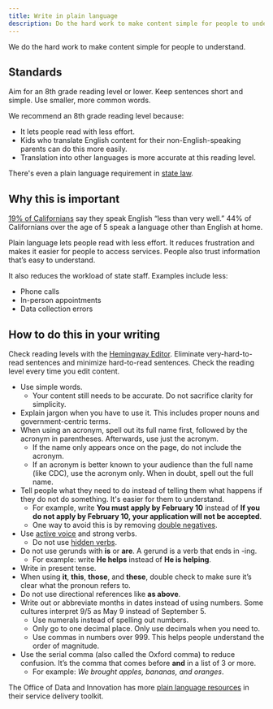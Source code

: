 ```yaml
---
title: Write in plain language
description: Do the hard work to make content simple for people to understand.
---
```


<p class="text-lead">We do the hard work to make content simple for people to understand.</p>

## Standards

Aim for an 8th grade reading level or lower. Keep sentences short and simple. Use smaller, more common words.

We recommend an 8th grade reading level because:

- It lets people read with less effort.
- Kids who translate English content for their non-English-speaking parents can do this more easily.
- Translation into other languages is more accurate at this reading level.

There's even a plain language requirement in [state law](https://leginfo.legislature.ca.gov/faces/codes_displaySection.xhtml?sectionNum=6219.&lawCode=GOV).

## Why this is important

[19% of Californians](https://oag.ca.gov/consumers/limited-english) say they speak English “less than very well.” 44% of Californians over the age of 5 speak a language other than English at home.

Plain language lets people read with less effort. It reduces frustration and makes it easier for people to access services. People also trust information that’s easy to understand.

It also reduces the workload of state staff. Examples include less:

- Phone calls
- In-person appointments
- Data collection errors

## How to do this in your writing

Check reading levels with the [Hemingway Editor](http://hemingwayapp.com/). Eliminate very-hard-to-read sentences and minimize hard-to-read sentences. Check the reading level every time you edit content.

- Use simple words.
  - Your content still needs to be accurate. Do not sacrifice clarity for simplicity.
- Explain jargon when you have to use it. This includes proper nouns and government-centric terms.
- When using an acronym, spell out its full name first, followed by the acronym in parentheses. Afterwards, use just the acronym.
  - If the name only appears once on the page, do not include the acronym.
  - If an acronym is better known to your audience than the full name (like CDC), use the acronym only. When in doubt, spell out the full name.
- Tell people what they need to do instead of telling them what happens if they do not do something. It's easier for them to understand.
  - For example, write **You must apply by February 10** instead of **If you do not apply by February 10, your application will not be accepted**.
  - One way to avoid this is by removing [double negatives](https://www.plainlanguage.gov/guidelines/concise/use-positive-language/).
- Use [active voice](https://plainlanguage.gov/guidelines/conversational/use-active-voice/) and strong verbs.
  - Do not use [hidden verbs](https://plainlanguage.gov/guidelines/words/avoid-hidden-verbs/).
- Do not use gerunds with **is** or **are**. A gerund is a verb that ends in -ing.
  - For example: write **He helps** instead of **He is helping**.
- Write in present tense.
- When using **it**, **this**, **those**, and **these**, double check to make sure it’s clear what the pronoun refers to.
- Do not use directional references like **as above**.
- Write out or abbreviate months in dates instead of using numbers. Some cultures interpret 9/5 as May 9 instead of September 5.
  - Use numerals instead of spelling out numbers.
  - Only go to one decimal place. Only use decimals when you need to.
  - Use commas in numbers over 999. This helps people understand the order of magnitude.
- Use the serial comma (also called the Oxford comma) to reduce confusion. It’s the comma that comes before **and** in a list of 3 or more.
  - For example: _We brought apples, bananas, and oranges_.

The Office of Data and Innovation has more [plain language resources](https://hub.innovation.ca.gov/content-design/plain-language-checklist/) in their service delivery toolkit.
